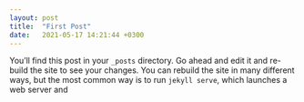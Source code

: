 ```yaml
---
layout: post
title:  "First Post"
date:   2021-05-17 14:21:44 +0300
---
```

You’ll find this post in your `_posts` directory. Go ahead and edit it and re-build the site to see your changes. You can rebuild the site in many different ways, but the most common way is to run `jekyll serve`, which launches a web server and 